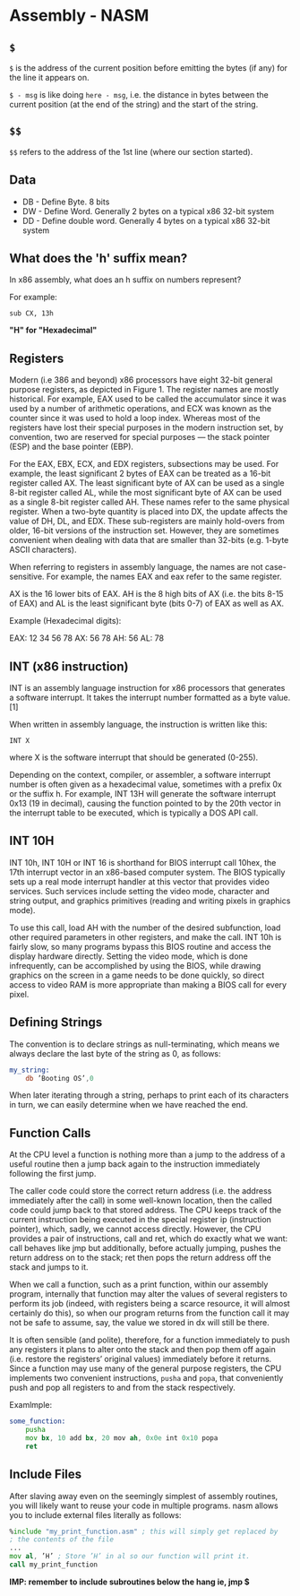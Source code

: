 # Assembly - NASM

## `$`

`$` is the address of the current position before emitting the bytes (if any) for the line it appears on.

`$ - msg` is like doing `here - msg`, i.e. the distance in bytes between the current position (at the end of the string) and the start of the string. 

## `$$`

`$$` refers to the address of the 1st line (where our section started). 

## Data

* DB - Define Byte. 8 bits
* DW - Define Word. Generally 2 bytes on a typical x86 32-bit system
* DD - Define double word. Generally 4 bytes on a typical x86 32-bit system

## What does the 'h' suffix mean?

In x86 assembly, what does an h suffix on numbers represent?

For example:

`sub CX, 13h`

**"H" for "Hexadecimal"**

## Registers

Modern (i.e 386 and beyond) x86 processors have eight 32-bit general purpose registers, as depicted in Figure 1. The register names are mostly historical. For example, EAX used to be called the accumulator since it was used by a number of arithmetic operations, and ECX was known as the counter since it was used to hold a loop index. Whereas most of the registers have lost their special purposes in the modern instruction set, by convention, two are reserved for special purposes — the stack pointer (ESP) and the base pointer (EBP).

For the EAX, EBX, ECX, and EDX registers, subsections may be used. For example, the least significant 2 bytes of EAX can be treated as a 16-bit register called AX. The least significant byte of AX can be used as a single 8-bit register called AL, while the most significant byte of AX can be used as a single 8-bit register called AH. These names refer to the same physical register. When a two-byte quantity is placed into DX, the update affects the value of DH, DL, and EDX. These sub-registers are mainly hold-overs from older, 16-bit versions of the instruction set. However, they are sometimes convenient when dealing with data that are smaller than 32-bits (e.g. 1-byte ASCII characters).

When referring to registers in assembly language, the names are not case-sensitive. For example, the names EAX and eax refer to the same register.

AX is the 16 lower bits of EAX. AH is the 8 high bits of AX (i.e. the bits 8-15 of EAX) and AL is the least significant byte (bits 0-7) of EAX as well as AX.

Example (Hexadecimal digits):

EAX: 12 34 56 78
AX: 56 78
AH: 56
AL: 78


## INT (x86 instruction)

INT is an assembly language instruction for x86 processors that generates a software interrupt. It takes the interrupt number formatted as a byte value.[1]

When written in assembly language, the instruction is written like this:

`INT X`

where X is the software interrupt that should be generated (0-255).

Depending on the context, compiler, or assembler, a software interrupt number is often given as a hexadecimal value, sometimes with a prefix 0x or the suffix h. For example, INT 13H will generate the software interrupt 0x13 (19 in decimal), causing the function pointed to by the 20th vector in the interrupt table to be executed, which is typically a DOS API call.

## INT 10H

INT 10h, INT 10H or INT 16 is shorthand for BIOS interrupt call 10hex, the 17th interrupt vector in an x86-based computer system. The BIOS typically sets up a real mode interrupt handler at this vector that provides video services. Such services include setting the video mode, character and string output, and graphics primitives (reading and writing pixels in graphics mode).

To use this call, load AH with the number of the desired subfunction, load other required parameters in other registers, and make the call. INT 10h is fairly slow, so many programs bypass this BIOS routine and access the display hardware directly. Setting the video mode, which is done infrequently, can be accomplished by using the BIOS, while drawing graphics on the screen in a game needs to be done quickly, so direct access to video RAM is more appropriate than making a BIOS call for every pixel.

## Defining Strings

The convention is to declare strings as null-terminating, which means we always declare the last byte of the string as 0, as follows:

``` asm
my_string:
    db ’Booting OS’,0
```

When later iterating through a string, perhaps to print each of its characters in turn, we can easily determine when we have reached the end.

## Function Calls

At the CPU level a function is nothing more than a jump to the address of a useful routine then a jump back again to the instruction immediately following the first jump.

The caller code could store the correct return address (i.e. the address immediately after the call) in some well-known location, then the called code could jump back to that stored address. The CPU keeps track of the current instruction being executed in the special register ip (instruction pointer), which, sadly, we cannot access directly. However, the CPU provides a pair of instructions, call and ret, which do exactly what we want: call behaves like jmp but additionally, before actually jumping, pushes the return address on to the stack; ret then pops the return address off the stack and jumps to it.

When we call a function, such as a print function, within our assembly program, internally that function may alter the values of several registers to perform its job (indeed, with registers being a scarce resource, it will almost certainly do this), so when our program returns from the function call it may not be safe to assume, say, the value we stored in dx will still be there.

It is often sensible (and polite), therefore, for a function immediately to push any registers it plans to alter onto the stack and then pop them off again (i.e. restore the registers’ original values) immediately before it returns. Since a function may use many of the general purpose registers, the CPU implements two convenient instructions, `pusha` and `popa`, that conveniently push and pop all registers to and from the stack respectively.

Examlmple: 
``` asm
some_function:
    pusha
    mov bx, 10 add bx, 20 mov ah, 0x0e int 0x10 popa
    ret
```

## Include Files

After slaving away even on the seemingly simplest of assembly routines, you will likely want to reuse your code in multiple programs. nasm allows you to include external files literally as follows:

``` asm
%include "my_print_function.asm" ; this will simply get replaced by 
; the contents of the file
...
mov al, ’H’ ; Store ’H’ in al so our function will print it. 
call my_print_function

```

**IMP: remember to include subroutines below the hang ie, jmp $**